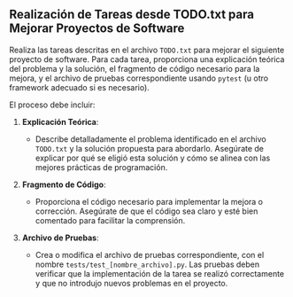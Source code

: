 ## **Realización de Tareas desde TODO.txt para Mejorar Proyectos de Software**

Realiza las tareas descritas en el archivo `TODO.txt` para mejorar el siguiente proyecto de software. Para cada tarea, proporciona una explicación teórica del problema y la solución, el fragmento de código necesario para la mejora, y el archivo de pruebas correspondiente usando `pytest` (u otro framework adecuado si es necesario).

El proceso debe incluir:

1. **Explicación Teórica**:
   - Describe detalladamente el problema identificado en el archivo `TODO.txt` y la solución propuesta para abordarlo. Asegúrate de explicar por qué se eligió esta solución y cómo se alinea con las mejores prácticas de programación.

2. **Fragmento de Código**:
   - Proporciona el código necesario para implementar la mejora o corrección. Asegúrate de que el código sea claro y esté bien comentado para facilitar la comprensión.

3. **Archivo de Pruebas**:
   - Crea o modifica el archivo de pruebas correspondiente, con el nombre `tests/test_[nombre_archivo].py`. Las pruebas deben verificar que la implementación de la tarea se realizó correctamente y que no introdujo nuevos problemas en el proyecto.